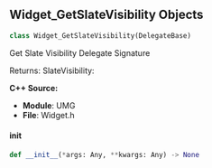 ## Widget_GetSlateVisibility Objects

```python
class Widget_GetSlateVisibility(DelegateBase)
```

Get Slate Visibility  Delegate Signature

Returns:
    SlateVisibility:

**C++ Source:**

- **Module**: UMG
- **File**: Widget.h

<a id="unreal.Widget_GetSlateVisibility.__init__"></a>

#### __init__

```python
def __init__(*args: Any, **kwargs: Any) -> None
```

<a id="unreal.Widget_GetText"></a>